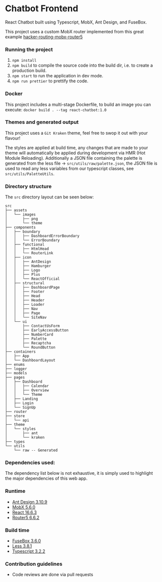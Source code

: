 # Chatbot Frontend

React Chatbot built using Typescript, MobX, Ant Design, and FuseBox.

This project uses a custom MobX router implemented from this great example [hacker-routing-mobx-router5](https://github.com/eugenkiss/hacker-routing-mobx-router5)

### Running the project

1.  `npm install`
2.  `npm build` to compile the source code into the build dir, i.e. to create a production build.
3.  `npm start` to run the application in dev mode.
4.  `npm run prettier` to prettify the code.

### Docker

This project includes a multi-stage Dockerfile, to build an image you can execute: `docker build . --tag react-chatbot:1.0`

### Themes and generated output

This project uses a `Git Kraken` theme, feel free to swop it out with your flavour!

The styles are applied at build time, any changes that are made to your theme will automatically be applied during development via HMR (Hot Module Reloading). Additionally a JSON file containing the palette is generated from the less file -> `src/utils/raw/palette.json`, the JSON file is used to read any less variables from our typescript classes, see `src/utils/PaletteUtils`.

### Directory structure

The `src` directory layout can be seen below:

```
src
├── assets
│   └── images
│       ├── png
│       └── theme
├── components
│   ├── boundary
│   │   ├── DashboardErrorBoundary
│   │   └── ErrorBoundary
│   ├── functional
│   │   ├── HtmlHead
│   │   └── RouterLink
│   ├── icon
│   │   ├── AntDesign
│   │   ├── Hamburger
│   │   ├── Logo
│   │   ├── Plus
│   │   └── ReactOfficial
│   ├── structural
│   │   ├── DashboardPage
│   │   ├── Footer
│   │   ├── Head
│   │   ├── Header
│   │   ├── Loader
│   │   ├── Nav
│   │   ├── Page
│   │   └── SiteNav
│   └── ui
│       ├── ContactUsForm
│       ├── EarlyAccessButton
│       ├── NumberCard
│       ├── Palette
│       ├── Recaptcha
│       └── RoundButton
├── containers
│   ├── App
│   └── DashboardLayout
├── enums
├── logger
├── models
├── pages
│   ├── Dashboard
│   │   ├── Calendar
│   │   ├── Overview
│   │   └── Theme
│   ├── Landing
│   ├── Login
│   └── SignUp
├── router
├── store
│   └── api
├── theme
│   └── styles
│       ├── ant
│       └── kraken
├── types
└── utils
    └── raw -- Generated
```

### Dependencies used:

The dependency list below is not exhaustive, it is simply used to highlight the major dependencies of this web app.

### Runtime

- [Ant Design 3.10.9](https://ant.design/)
- [MobX 5.6.0](https://mobx.js.org)
- [React 16.6.3](https://facebook.github.io/react/)
- [Router5 6.6.2](https://router5.js.org/)

### Build time

- [FuseBox 3.6.0](https://fuse-box.org)
- [Less 3.8.1](http://lesscss.org/)
- [Typescript 3.2.2](https://www.typescriptlang.org/)

### Contribution guidelines

- Code reviews are done via pull requests
